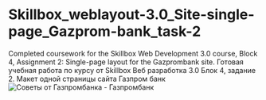 # Skillbox_weblayout-3.0_Site-single-page_Gazprom-bank_task-2
Completed coursework for the Skillbox Web Development 3.0 course, Block 4, Assignment 2: Single-page layout for the Gazprombank site. Готовая учебная работа по курсу от Skillbox Веб разработка 3.0 Блок 4, задание 2. Макет одной страницы сайта Газпром банк
![Советы от Газпромбанка - Газпромбанк](https://github.com/user-attachments/assets/dd9dd000-5af0-4da8-baaf-8569e143bbc4)
